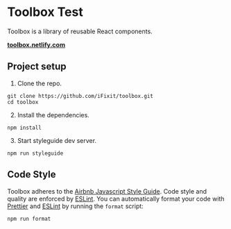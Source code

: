 # Toolbox Test

Toolbox is a library of reusable React components.

**[toolbox.netlify.com](https://toolbox.netlify.com)**

## Project setup

1. Clone the repo.
```
git clone https://github.com/iFixit/toolbox.git
cd toolbox
```

2. Install the dependencies.
```
npm install
```

3. Start styleguide dev server.
```
npm run styleguide
```

## Code Style

Toolbox adheres to the [Airbnb Javascript Style Guide](https://github.com/airbnb/javascript). Code style and quality are enforced by [ESLint](http://eslint.org/). You can automatically format your code with [Prettier](https://github.com/prettier/prettier) and [ESLint](http://eslint.org/) by running the `format` script:
```
npm run format
```
